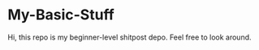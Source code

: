 # My-Basic-Stuff

<p style=color:"red">
  Hi, this repo is my beginner-level shitpost depo.
Feel free to look around.
</p>
